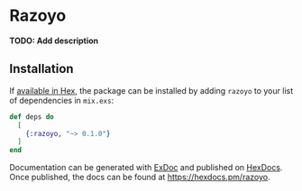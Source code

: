 # Razoyo

**TODO: Add description**

## Installation

If [available in Hex](https://hex.pm/docs/publish), the package can be installed
by adding `razoyo` to your list of dependencies in `mix.exs`:

```elixir
def deps do
  [
    {:razoyo, "~> 0.1.0"}
  ]
end
```

Documentation can be generated with [ExDoc](https://github.com/elixir-lang/ex_doc)
and published on [HexDocs](https://hexdocs.pm). Once published, the docs can
be found at <https://hexdocs.pm/razoyo>.

